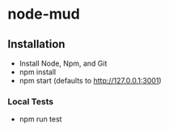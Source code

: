 # node-mud

## Installation
* Install Node, Npm, and Git
* npm install
* npm start (defaults to http://127.0.0.1:3001)

### Local Tests
* npm run test
